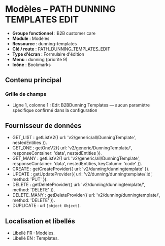 # Modèles – PATH DUNNING TEMPLATES EDIT

- **Groupe fonctionnel** : B2B customer care
- **Module** : Modèles
- **Ressource** : dunning-templates
- **Clé / route** : PATH_DUNNING_TEMPLATES_EDIT
- **Type d'écran** : Formulaire d'édition
- **Menu** : dunning (priorité 9)
- **Icône** : Bookmarks

## Contenu principal
### Grille de champs
- Ligne 1, colonne 1 : Edit B2BDunning Templates — aucun paramètre spécifique confirmé dans la configuration

## Fournisseur de données
- GET_LIST : getListV2({
  url: 'v2/generic/all/DunningTemplate',
  nestedEntities
}).
- GET_ONE : getOneV2({
  url: 'v2/generic/DunningTemplate/',
  responseContainer: 'data',
  nestedEntities
}).
- GET_MANY : getListV2({
  url: 'v2/generic/all/DunningTemplate',
  responseContainer: 'data',
  nestedEntities,
  keyColumn: 'code'
}).
- CREATE : getCreateProvider({
  url: 'v2/dunning/dunningtemplate'
}).
- UPDATE : getUpdateProvider({
  url: 'v2/dunning/dunningtemplate/:id',
  method: 'PUT'
}).
- DELETE : getDeleteProvider({
  url: 'v2/dunning/dunningtemplate/',
  method: 'DELETE'
}).
- DELETE_MANY : getDeleteProvider({
  url: 'v2/dunning/dunningtemplate/',
  method: 'DELETE'
}).
- DUPLICATE : url `[object Object]`.

## Localisation et libellés
- Libellé FR : Modèles.
- Libellé EN : Templates.